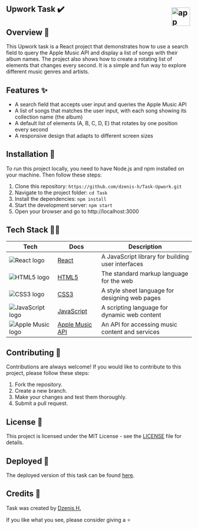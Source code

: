 ##

## <img src="https://image.winudf.com/v2/image/Y29tLmFwcGxlLmFuZHJvaWQubXVzaWNfaWNvbl8xNTI2NTAxNjYxXzAyNw/icon.png?w=170&fakeurl=1&type=.png" alt="app logo" style= "padding: 5px; padding-top: 10px; width:50px; height:50px; float: right;"> Upwork Task ✔️

## Overview 📝

This Upwork task is a React project that demonstrates how to use a search field to query the Apple Music API and display a list of songs with their album names. The project also shows how to create a rotating list of elements that changes every second. It is a simple and fun way to explore different music genres and artists.

## Features ✨

- A search field that accepts user input and queries the Apple Music API
- A list of songs that matches the user input, with each song showing its collection name (the album)
- A default list of elements (A, B, C, D, E) that rotates by one position every second
- A responsive design that adapts to different screen sizes

## Installation 🔧

To run this project locally, you need to have Node.js and npm installed on your machine. Then follow these steps:

1. Clone this repository: `https://github.com/dzenis-h/Task-Upwork.git`
2. Navigate to the project folder: `cd Task`
3. Install the dependencies: `npm install`
4. Start the development server: `npm start`
5. Open your browser and go to http://localhost:3000

## Tech Stack 👨‍💻

| Tech | Docs | Description |
| --- | --- | --- |
| <img src="https://img.shields.io/badge/-React-61DAFB?logo=react&logoColor=white&style=for-the-badge" alt="React logo" style="display: block; margin: auto;"> | [React](https://reactjs.org/docs/getting-started.html) | A JavaScript library for building user interfaces |
| <img src="https://img.shields.io/badge/-HTML5-E34F26?logo=html5&logoColor=white&style=for-the-badge" alt="HTML5 logo" style="display: block; margin: auto;"> | [HTML5](https://developer.mozilla.org/en-US/docs/Web/Guide/HTML/HTML5) | The standard markup language for the web |
| <img src="https://img.shields.io/badge/-CSS3-1572B6?logo=css3&logoColor=white&style=for-the-badge" alt="CSS3 logo" style="display: block; margin: auto;"> | [CSS3](https://developer.mozilla.org/en-US/docs/Web/CSS) | A style sheet language for designing web pages |
| <img src="https://img.shields.io/badge/-JavaScript-F7DF1E?logo=javascript&logoColor=black&style=for-the-badge" alt="JavaScript logo" style="display: block; margin: auto;"> | [JavaScript](https://developer.mozilla.org/en-US/docs/Web/JavaScript) | A scripting language for dynamic web content |
| <img src="https://img.shields.io/badge/-Apple%20Music-FA243C?logo=apple-music&logoColor=white&style=for-the-badge" alt="Apple Music logo" style="display: block; margin: auto;"> | [Apple Music API](https://developer.apple.com/documentation/applemusicapi) | An API for accessing music content and services |

## Contributing 🙌

Contributions are always welcome! If you would like to contribute to this project, please follow these steps:

1. Fork the repository.
2. Create a new branch.
3. Make your changes and test them thoroughly.
4. Submit a pull request.

## License 📄

This project is licensed under the MIT License - see the [LICENSE](https://docs.google.com/document/d/11WK7tVoTFRMcWCuGZQCRWxEsDUEJ_6ArtfV-NjWcBCU/edit?usp=sharing) file for details.

## Deployed 🚀

The deployed version of this task can be found [here](https://task-two-xi.vercel.app).

## Credits 👏

Task was created by [Dzenis H.](https://www.dzenis.tech)

If you like what you see, please consider giving a ⭐️
